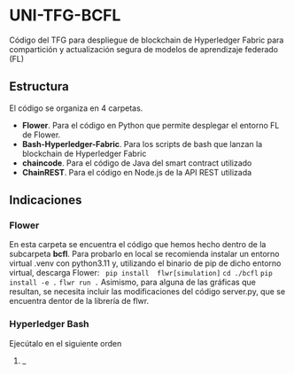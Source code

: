 # UNI-TFG-BCFL
Código del TFG para despliegue de blockchain de Hyperledger Fabric para compartición y actualización segura de modelos de aprendizaje federado (FL)

## Estructura
El código se organiza en 4 carpetas.
- **Flower**. Para el código en Python que permite desplegar el entorno FL de Flower.
- **Bash-Hyperledger-Fabric**. Para los scripts de bash que lanzan la blockchain de Hyperledger Fabric
- **chaincode**. Para el código de Java del smart contract utilizado
- **ChainREST**. Para el código en Node.js de la API REST utilizada

## Indicaciones
### Flower
En esta carpeta se encuentra el código que hemos hecho dentro de la subcarpeta **bcfl**. Para probarlo en local se recomienda instalar un entorno virtual .venv con python3.11 y, utilizando el binario de pip de dicho entorno virtual, descarga Flower:
``` pip install  flwr[simulation]```
```cd ./bcfl```
```pip install -e .```
```flwr run .```
Asimismo, para alguna de las gráficas que resultan, se necesita incluir las modificaciones del código server.py, que se encuentra dentor de la librería de flwr.

### Hyperledger Bash
Ejecútalo en el siguiente orden
1. _
